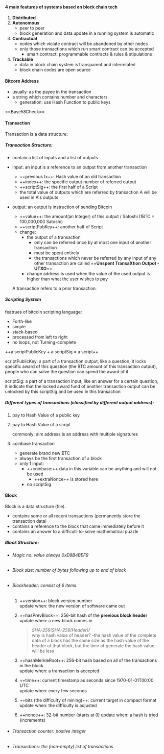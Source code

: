 #### 4 main features of systems based on block chain tech
1. **Distributed**
2. **Autonomous**
    * peer to peer
    * block generation and data update in a running system is automatic
3. **Contractual**
    * nodes which violate contract will be abandoned by other nodes
    * only those transactions which run smart contract can be accepted
        * smart contract: programmable contracts & rules & stipulations
4. **Trackable**
    * data in block chain system is transparent and interrelated
    * block chain codes are open source

#### Bitcorn Address
* usually: as the payee in the transaction
* a string which contains number and characters 
    * generation: use Hash Function to public keys  

==Base58Check==
 
#### Transaction
Transaction is a data structure:
##### Transaction Structure:
* contain a list of inputs and a list of outputs
* input: an input is a reference to an output from another transaction
    * ++previous tx++: Hash value of an old transaction
    * ++index++: the specific output number of referred output
    * ++scriptSig++: the first half of a Script
    * the total value of outputs which are referred by transaction A will be used in A's outputs
* output: an output is instruction of sending Bitcoin
    * ++value++: the amount(an Integer) of this output / Satoshi (1BTC = 100,000,000 Satoshi) 
    * ++scriptPubKey++: another half of Script
    * change: 
        * the output of a transaction
            * only can be referred once by at most one input of another transaction
            * must be spent entirely
            * the transactions which never be referred by any input of any other transaction are called ==**Unspent TransaXtion Outpot - UTXO**==
        * change address is used when the value of the used output is higher than what the user wishes to pay

    A transaction refers to a prior transaction.

##### Scripting System
featrues of bitcoin scripting language:
* Forth-like
* simple
* stack-based
* processed from left to right
* no loops, not Turning-complete

++a scriptPublicKey + a scriptSig = a script++

scriptPublicKey: a part of a transaction output, like a question, it locks specific award of this question (the BTC amount of this transaction output), people who can solve the question can spend the award of it

scriptSig: a part of a transaction input, like an answer for a certain question, it indicate that the locked award fund of another transaction output can be unlocked by this scriptSig and be used in this transaction



 



##### Different types of transactions (classified by different output address):
1. pay to Hash Value of a public key   
    
2. pay to Hash Value of a script
    
    commonly: aim address is an address with multiple signatures
3. coinbase transaction   
    * generate brand new BTC
    * always be the first transaction of a block
    * only 1 input:
        * ++coinbase:++ data in this variable can be anything and will not be used
            * ++extraNonce++ is stored here
        * no scriptSig


#### Block
Block is a data structure (file).
* contains some or all recent transactions (permanently store the transaction data)
* contains a reference to the block that came immediately before it
* contains an answer to a difficult-to-solve mathematical puzzle 

##### Block Structure:
* ###### Magic no: value always 0xD9B4BEF9
* ###### Block size: number of bytes following up to end of block
* ###### Blockheader: consist of 6 items
    1. ++version++: block version number   
        update when: the new version of software came out

    2. ++hasPrevBlock++: 256-bit hash of the **previous block header**    
        update when: a new block comes in   
        
        > *SHA-256(SHA-256(Header))*   
        why is hash value of header?    -the hash value of the complete data of a block has the same size as the hash value of the header of that block, but the time of generate the hash value will be less
        
    3. ++hashMerkleRoot++: 256-bit hash based on all of the transactions in the block   
        update when: a transaction is accepted
        
    4. ++time++: current timestamp as seconds since 1970-01-01T00:00 UTC   
        update when: every few seconds
        
    5. ++bits (the difficulty of mining)++: current target in compact format
        update when: the difficulty is adjusted
        
    6. ++nonce++: 32-bit number (starts at 0)
        update when: a hash is tried (increments)
        
* ###### Transaction counter: postive integer
* ###### Transactions: the (non-empty) list of transactions